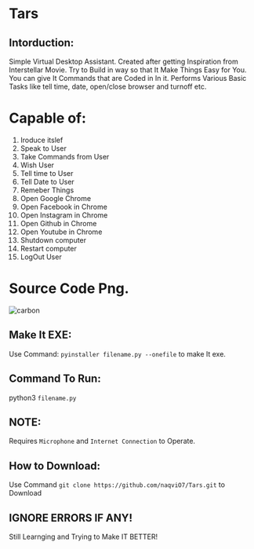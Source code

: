 # Tars
## Intorduction:
Simple Virtual Desktop Assistant. 
Created after getting Inspiration from Interstellar Movie.
Try to Build in way so that It Make Things Easy for You.
You can give It Commands that are Coded in In it.
Performs Various Basic Tasks like tell time, date, open/close browser and turnoff etc.

# Capable of:
1. Iroduce itslef 
2. Speak to User
3. Take Commands from User
4. Wish User
5. Tell time to User
6. Tell Date to User
7. Remeber Things 
8. Open Google Chrome
9. Open Facebook in Chrome
10. Open Instagram in Chrome
11. Open Github in Chrome
12. Open Youtube in Chrome
13. Shutdown computer
14. Restart computer
15. LogOut User

# Source Code Png.
![carbon](https://user-images.githubusercontent.com/79792270/137187077-f2d4db05-01f8-4d06-8897-039b536bbbe3.png)

## Make It EXE:
Use Command:
`pyinstaller filename.py --onefile` to make It exe.

## Command To Run:
python3 `filename.py` 

## NOTE:
Requires `Microphone` and `Internet Connection` to Operate.

## How to Download:
Use Command `git clone https://github.com/naqviO7/Tars.git` to Download

## IGNORE ERRORS IF ANY!
Still Learnging and Trying to Make IT BETTER!
